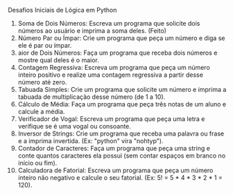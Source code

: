 Desafios Iniciais de Lógica em Python

1. Soma de Dois Números: Escreva um programa que solicite dois números ao usuário e imprima a soma deles. (Feito)
2. Número Par ou Ímpar: Crie um programa que peça um número e diga se ele é par ou ímpar.
3. aior de Dois Números: Faça um programa que receba dois números e mostre qual deles é o maior.
4. Contagem Regressiva: Escreva um programa que peça um número inteiro positivo e realize uma contagem regressiva a partir desse número até zero.
5. Tabuada Simples: Crie um programa que solicite um número e imprima a tabuada de multiplicação desse número (de 1 a 10).
6. Cálculo de Média: Faça um programa que peça três notas de um aluno e calcule a média.
7. Verificador de Vogal: Escreva um programa que peça uma letra e verifique se é uma vogal ou consoante.
8. Inversor de Strings: Crie um programa que receba uma palavra ou frase e a imprima invertida. (Ex: "python" vira "nohtyp").
9. Contador de Caracteres: Faça um programa que peça uma string e conte quantos caracteres ela possui (sem contar espaços em branco no início ou fim).
10. Calculadora de Fatorial: Escreva um programa que peça um número inteiro não negativo e calcule o seu fatorial. (Ex: 5! = 5 * 4 * 3 * 2 * 1 = 120).